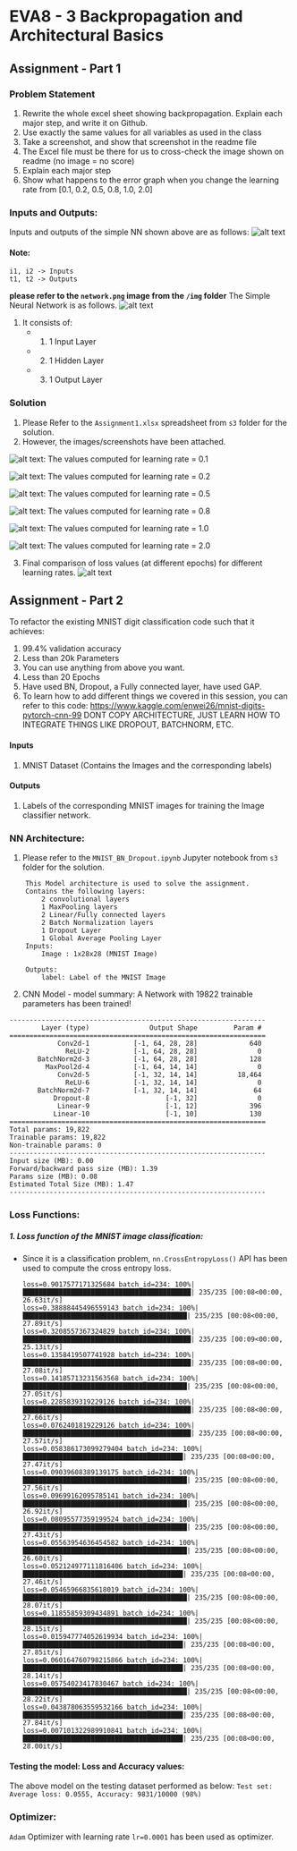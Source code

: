 # EVA8 - 3 Backpropagation and Architectural Basics

## Assignment - Part 1
### Problem Statement
1. Rewrite the whole excel sheet showing backpropagation. Explain each major step, and write it on Github. 
2. Use exactly the same values for all variables as used in the class
3. Take a screenshot, and show that screenshot in the readme file
4. The Excel file must be there for us to cross-check the image shown on readme (no image = no score)
5. Explain each major step
6. Show what happens to the error graph when you change the learning rate from [0.1, 0.2, 0.5, 0.8, 1.0, 2.0] 

### Inputs and Outputs:
Inputs and outputs of the simple NN shown above are as follows:
![alt text](/imgs/inputs_outputs.png)

#### Note: 
```
i1, i2 -> Inputs
t1, t2 -> Outputs
```



__please refer to the ```network.png``` image from the ```/img``` folder__
The Simple Neural Network is as follows.
![alt text](/imgs/network.png) 
1. It consists of:
    - 1. 1 Input Layer
    - 2. 1 Hidden Layer
    - 3. 1 Output Layer



### Solution
1. Please Refer to the ```Assignment1.xlsx``` spreadsheet from ```s3``` folder for the solution. 
2. However, the images/screenshots have been attached.

![alt text](/imgs/lr_0.1.png): The values computed for learning rate = 0.1

![alt text](/imgs/lr_0.2.png): The values computed for learning rate = 0.2

![alt text](/imgs/lr_0.5.png): The values computed for learning rate = 0.5

![alt text](/imgs/lr_0.8.png): The values computed for learning rate = 0.8

![alt text](/imgs/lr_1.0.png): The values computed for learning rate = 1.0

![alt text](/imgs/lr_2.0.png): The values computed for learning rate = 2.0


3. Final comparison of loss values (at different epochs) for different learning rates.
![alt text](/imgs/backprop_graph.png)



## Assignment - Part 2

To refactor the existing MNIST digit classification code such that it achieves:

1. 99.4% validation accuracy
2. Less than 20k Parameters
3. You can use anything from above you want. 
4. Less than 20 Epochs
5. Have used BN, Dropout, a Fully connected layer, have used GAP. 
6. To learn how to add different things we covered in this session, you can refer to this code: https://www.kaggle.com/enwei26/mnist-digits-pytorch-cnn-99 DONT COPY ARCHITECTURE, JUST LEARN HOW TO INTEGRATE THINGS LIKE DROPOUT, BATCHNORM, ETC.

#### Inputs
1. MNIST Dataset (Contains the Images and the corresponding labels)

#### Outputs
1. Labels of the corresponding MNIST images for training the Image classifier network.

### NN Architecture:
1. Please refer to the ```MNIST_BN_Dropout.ipynb``` Jupyter notebook from ```s3``` folder for the solution.
```
    This Model architecture is used to solve the assignment.
    Contains the following layers:
        2 convolutional layers
        1 MaxPooling layers
        2 Linear/Fully connected layers
        2 Batch Normalization layers
        1 Dropout Layer
        1 Global Average Pooling Layer
    Inputs:
        Image : 1x28x28 (MNIST Image)
    
    Outputs:
        label: Label of the MNIST Image
```

2. CNN Model - model summary: A Network with 19822 trainable parameters has been trained!
```
----------------------------------------------------------------
        Layer (type)               Output Shape         Param #
================================================================
            Conv2d-1           [-1, 64, 28, 28]             640
              ReLU-2           [-1, 64, 28, 28]               0
       BatchNorm2d-3           [-1, 64, 28, 28]             128
         MaxPool2d-4           [-1, 64, 14, 14]               0
            Conv2d-5           [-1, 32, 14, 14]          18,464
              ReLU-6           [-1, 32, 14, 14]               0
       BatchNorm2d-7           [-1, 32, 14, 14]              64
           Dropout-8                   [-1, 32]               0
            Linear-9                   [-1, 12]             396
           Linear-10                   [-1, 10]             130
================================================================
Total params: 19,822
Trainable params: 19,822
Non-trainable params: 0
----------------------------------------------------------------
Input size (MB): 0.00
Forward/backward pass size (MB): 1.39
Params size (MB): 0.08
Estimated Total Size (MB): 1.47
----------------------------------------------------------------
```

### Loss Functions:
##### 1. Loss function of the MNIST image classification:
- Since it is a classification problem, ```nn.CrossEntropyLoss()``` API has been used to compute the cross entropy loss.

    ```
    loss=0.9017577171325684 batch_id=234: 100%|██████████████████████████████████████████| 235/235 [00:08<00:00, 26.63it/s]
    loss=0.38888445496559143 batch_id=234: 100%|█████████████████████████████████████████| 235/235 [00:08<00:00, 27.89it/s]
    loss=0.3208557367324829 batch_id=234: 100%|██████████████████████████████████████████| 235/235 [00:09<00:00, 25.13it/s]
    loss=0.1358419507741928 batch_id=234: 100%|██████████████████████████████████████████| 235/235 [00:08<00:00, 27.08it/s]
    loss=0.14185713231563568 batch_id=234: 100%|█████████████████████████████████████████| 235/235 [00:08<00:00, 27.05it/s]
    loss=0.2285839319229126 batch_id=234: 100%|██████████████████████████████████████████| 235/235 [00:08<00:00, 27.66it/s]
    loss=0.0762401819229126 batch_id=234: 100%|██████████████████████████████████████████| 235/235 [00:08<00:00, 27.57it/s]
    loss=0.058386173099279404 batch_id=234: 100%|████████████████████████████████████████| 235/235 [00:08<00:00, 27.47it/s]
    loss=0.09039608389139175 batch_id=234: 100%|█████████████████████████████████████████| 235/235 [00:08<00:00, 27.56it/s]
    loss=0.09699162095785141 batch_id=234: 100%|█████████████████████████████████████████| 235/235 [00:08<00:00, 26.92it/s]
    loss=0.08095577359199524 batch_id=234: 100%|█████████████████████████████████████████| 235/235 [00:08<00:00, 27.43it/s]
    loss=0.05563954636454582 batch_id=234: 100%|█████████████████████████████████████████| 235/235 [00:08<00:00, 26.60it/s]
    loss=0.052124977111816406 batch_id=234: 100%|████████████████████████████████████████| 235/235 [00:08<00:00, 27.46it/s]
    loss=0.05465966835618019 batch_id=234: 100%|█████████████████████████████████████████| 235/235 [00:08<00:00, 28.07it/s]
    loss=0.11855859309434891 batch_id=234: 100%|█████████████████████████████████████████| 235/235 [00:08<00:00, 28.15it/s]
    loss=0.015947774052619934 batch_id=234: 100%|████████████████████████████████████████| 235/235 [00:08<00:00, 27.85it/s]
    loss=0.060164760798215866 batch_id=234: 100%|████████████████████████████████████████| 235/235 [00:08<00:00, 28.14it/s]
    loss=0.05754023417830467 batch_id=234: 100%|█████████████████████████████████████████| 235/235 [00:08<00:00, 28.22it/s]
    loss=0.043878063559532166 batch_id=234: 100%|████████████████████████████████████████| 235/235 [00:08<00:00, 27.84it/s]
    loss=0.007101322989910841 batch_id=234: 100%|████████████████████████████████████████| 235/235 [00:08<00:00, 28.00it/s]
    ```
#### Testing the model: Loss and Accuracy values:
The above model on the testing dataset performed as below:
```Test set: Average loss: 0.0555, Accuracy: 9831/10000 (98%)```

### Optimizer:
```Adam``` Optimizer with learning rate ```lr=0.0001``` has been used as optimizer.


